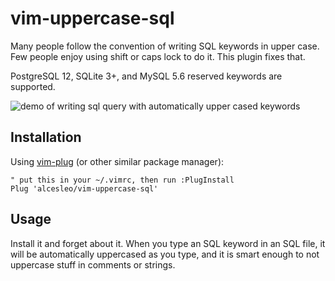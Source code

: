 # vim-uppercase-sql

Many people follow the convention of writing SQL keywords in upper case. Few
people enjoy using shift or caps lock to do it. This plugin fixes that.

PostgreSQL 12, SQLite 3+, and MySQL 5.6 reserved keywords are supported.

![demo of writing sql query with automatically upper cased keywords](demo.gif)


## Installation

Using [vim-plug](https://github.com/junegunn/vim-plug) (or other similar package manager):

```vim
" put this in your ~/.vimrc, then run :PlugInstall
Plug 'alcesleo/vim-uppercase-sql'
```

## Usage

Install it and forget about it. When you type an SQL keyword in an SQL file, it
will be automatically uppercased as you type, and it is smart enough to not
uppercase stuff in comments or strings.
